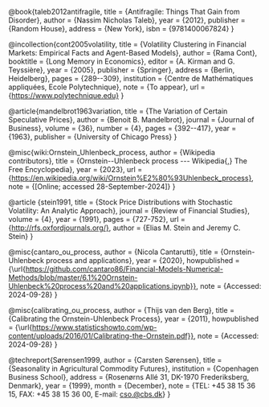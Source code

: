 @book{taleb2012antifragile,
  title     = {Antifragile: Things That Gain from Disorder},
  author    = {Nassim Nicholas Taleb},
  year      = {2012},
  publisher = {Random House},
  address   = {New York},
  isbn      = {9781400067824}
}

@incollection{cont2005volatility,
  title        = {Volatility Clustering in Financial Markets: Empirical Facts and Agent-Based Models},
  author       = {Rama Cont},
  booktitle    = {Long Memory in Economics},
  editor       = {A. Kirman and G. Teyssière},
  year         = {2005},
  publisher    = {Springer},
  address      = {Berlin, Heidelberg},
  pages        = {289--309},
  institution  = {Centre de Mathématiques appliquées, Ecole Polytechnique},
  note         = {To appear},
  url          = {https://www.polytechnique.edu}
}

@article{mandelbrot1963variation,
  title     = {The Variation of Certain Speculative Prices},
  author    = {Benoit B. Mandelbrot},
  journal   = {Journal of Business},
  volume    = {36},
  number    = {4},
  pages     = {392--417},
  year      = {1963},
  publisher = {University of Chicago Press}
}


@misc{wiki:Ornstein_Uhlenbeck_process,
  author    = {Wikipedia contributors},
  title     = {Ornstein--Uhlenbeck process --- Wikipedia{,} The Free Encyclopedia},
  year      = {2023},
  url       = {https://en.wikipedia.org/wiki/Ornstein%E2%80%93Uhlenbeck_process},
  note      = {[Online; accessed 28-September-2024]}
}

@article {stein1991,
	title = {Stock Price Distributions with Stochastic Volatility: An Analytic Approach},
	journal = {Review of Financial Studies},
	volume = {4},
	year = {1991},
	pages = {727-752},
	url = {http://rfs.oxfordjournals.org/},
	author = {Elias M. Stein and Jeremy C. Stein}
}


@misc{cantaro_ou_process,
  author = {Nicola Cantarutti},
  title = {Ornstein-Uhlenbeck process and applications},
  year = {2020},
  howpublished = {\url{https://github.com/cantaro86/Financial-Models-Numerical-Methods/blob/master/6.1%20Ornstein-Uhlenbeck%20process%20and%20applications.ipynb}},
  note = {Accessed: 2024-09-28}
}


@misc{calibrating_ou_process,
  author = {Thijs van den Berg},
  title = {Calibrating the Ornstein-Uhlenbeck Process},
  year = {2011},
  howpublished = {\url{https://www.statisticshowto.com/wp-content/uploads/2016/01/Calibrating-the-Ornstein.pdf}},
  note = {Accessed: 2024-09-28}
}

@techreport{Sørensen1999, author = {Carsten Sørensen}, title = {Seasonality in Agricultural Commodity Futures}, institution = {Copenhagen Business School}, address = {Rosenørns Allé 31, DK-1970 Frederiksberg, Denmark}, year = {1999}, month = {December}, note = {TEL: +45 38 15 36 15, FAX: +45 38 15 36 00, E-mail: cso.@cbs.dk} }
